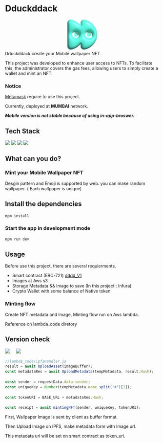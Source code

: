 # Dduckddack

<div align="center">
<a href="https://dduckddack.org">
<img src="public/dddd.png" width="100" height="100">
</a>

<br/>
</div>
Dduckddack create your Mobile wallpaper NFT.

This project was developed to enhance user access to NFTs. To facilitate this, the administrator covers the gas fees, allowing users to simply create a wallet and mint an NFT.

### Notice

[Metamask](https://metamask.io/) require to use this project.

Currently, deployed at **MUMBAI** network.

**_Mobile version is not stable because of using in-app-broswer._**

## Tech Stack

<img src="https://img.shields.io/badge/Vue-%234FC08D?style=for-the-badge&logo=vuedotjs&logoColor=white"> <img src="https://img.shields.io/badge/Quasar-%23050A14?style=for-the-badge&logo=quasar&logoColor=white"> <img src="https://img.shields.io/badge/solidity-%23363636?style=for-the-badge&logo=solidity&logoColor=white"> <img src="https://img.shields.io/badge/Aws%20Lambda-%23FF9900?style=for-the-badge&logo=awslambda&logoColor=white
">

## What can you do?

### Mint your Mobile Wallpaper NFT

Desgin pattern and Emoji is supported by web. you can make random wallpaper. ( Each wallpaper is unique)

## Install the dependencies

```bash
npm install
```

### Start the app in development mode

```bash
npm run dev
```

## Usage

Before use this project, there are several requierments.

- Smart contract (ERC-721) [dddd_V1](https://github.com/jumyeong33/dddd_contract)
- Images at Aws s3
- Storage Metadata && Image to save (In this project : Infura)
- Crypto Wallet with some balance of Native token

### Minting flow

Create NFT metadata and Image, Minting flow run on Aws lambda.

Reference on lambda_code diretory

## **Version check**

<img src="https://img.shields.io/badge/Node-v18.18.0-blue?style=flat
"> &nbsp; &nbsp; <img src="https://img.shields.io/badge/Web3-%5E1.9.0-blue?style=flat
">

```javascript
//lambda_code/ipfsHandler.js
result = await UploadAsset(imageBuffer);
const metadataRes = await UploadMetadata(tempMetadata, result.Hash);

const sender = requestData.data.sender;
const uniqueKey = Number(tempMetadata.name.split("#")[1]);

const tokenURI = BASE_URL + metadataRes.Hash;

const receipt = await mintingNFT(sender, uniqueKey, tokenURI);
```

First, Wallpaper Image is sent by client as buffer format.

Then Upload Image on IPFS, make metadata form with Image url.

This metadata uri will be set on smart contract as token_uri.
